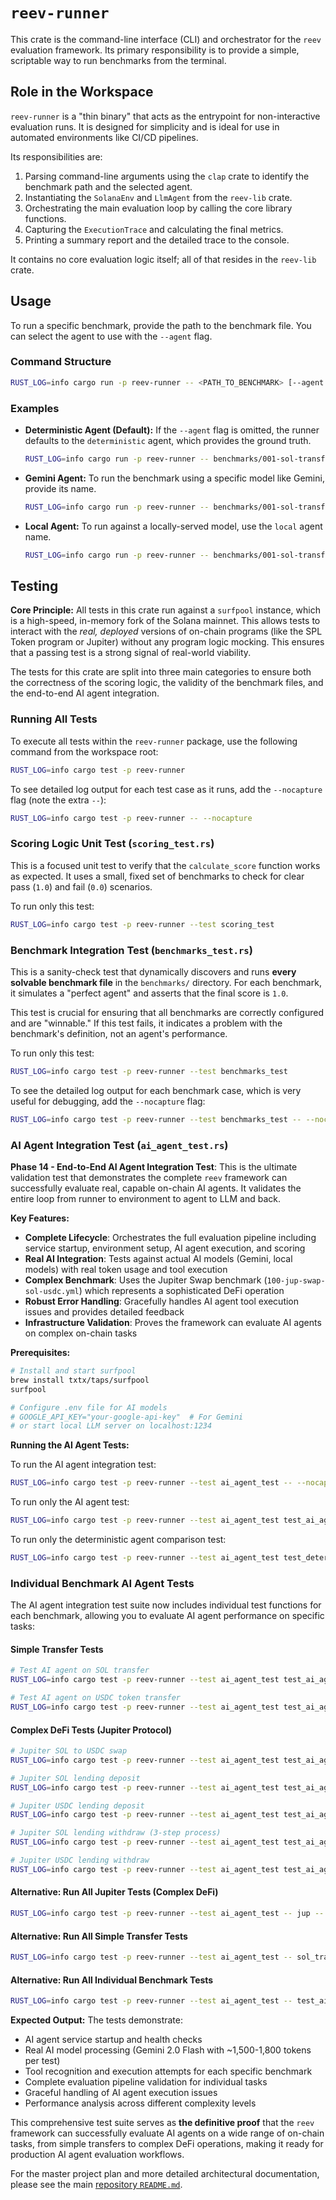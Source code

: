 # `reev-runner`

This crate is the command-line interface (CLI) and orchestrator for the `reev` evaluation framework. Its primary responsibility is to provide a simple, scriptable way to run benchmarks from the terminal.

## Role in the Workspace

`reev-runner` is a "thin binary" that acts as the entrypoint for non-interactive evaluation runs. It is designed for simplicity and is ideal for use in automated environments like CI/CD pipelines.

Its responsibilities are:
1.  Parsing command-line arguments using the `clap` crate to identify the benchmark path and the selected agent.
2.  Instantiating the `SolanaEnv` and `LlmAgent` from the `reev-lib` crate.
3.  Orchestrating the main evaluation loop by calling the core library functions.
4.  Capturing the `ExecutionTrace` and calculating the final metrics.
5.  Printing a summary report and the detailed trace to the console.

It contains no core evaluation logic itself; all of that resides in the `reev-lib` crate.

## Usage

To run a specific benchmark, provide the path to the benchmark file. You can select the agent to use with the `--agent` flag.

### Command Structure

```sh
RUST_LOG=info cargo run -p reev-runner -- <PATH_TO_BENCHMARK> [--agent <AGENT_NAME>]
```

### Examples

*   **Deterministic Agent (Default):**
    If the `--agent` flag is omitted, the runner defaults to the `deterministic` agent, which provides the ground truth.
    ```sh
    RUST_LOG=info cargo run -p reev-runner -- benchmarks/001-sol-transfer.yml
    ```

*   **Gemini Agent:**
    To run the benchmark using a specific model like Gemini, provide its name.
    ```sh
    RUST_LOG=info cargo run -p reev-runner -- benchmarks/001-sol-transfer.yml --agent gemini-2.5-pro
    ```

*   **Local Agent:**
    To run against a locally-served model, use the `local` agent name.
    ```sh
    RUST_LOG=info cargo run -p reev-runner -- benchmarks/001-sol-transfer.yml --agent local
    ```

## Testing

**Core Principle:** All tests in this crate run against a `surfpool` instance, which is a high-speed, in-memory fork of the Solana mainnet. This allows tests to interact with the *real, deployed* versions of on-chain programs (like the SPL Token program or Jupiter) without any program logic mocking. This ensures that a passing test is a strong signal of real-world viability.

The tests for this crate are split into three main categories to ensure both the correctness of the scoring logic, the validity of the benchmark files, and the end-to-end AI agent integration.

### Running All Tests

To execute all tests within the `reev-runner` package, use the following command from the workspace root:

```sh
RUST_LOG=info cargo test -p reev-runner
```

To see detailed log output for each test case as it runs, add the `--nocapture` flag (note the extra `--`):

```sh
RUST_LOG=info cargo test -p reev-runner -- --nocapture
```

### Scoring Logic Unit Test (`scoring_test.rs`)

This is a focused unit test to verify that the `calculate_score` function works as expected. It uses a small, fixed set of benchmarks to check for clear pass (`1.0`) and fail (`0.0`) scenarios.

To run only this test:
```sh
RUST_LOG=info cargo test -p reev-runner --test scoring_test
```

### Benchmark Integration Test (`benchmarks_test.rs`)

This is a sanity-check test that dynamically discovers and runs **every solvable benchmark file** in the `benchmarks/` directory. For each benchmark, it simulates a "perfect agent" and asserts that the final score is `1.0`.

This test is crucial for ensuring that all benchmarks are correctly configured and are "winnable." If this test fails, it indicates a problem with the benchmark's definition, not an agent's performance.

To run only this test:
```sh
RUST_LOG=info cargo test -p reev-runner --test benchmarks_test
```

To see the detailed log output for each benchmark case, which is very useful for debugging, add the `--nocapture` flag:
```sh
RUST_LOG=info cargo test -p reev-runner --test benchmarks_test -- --nocapture
```

### AI Agent Integration Test (`ai_agent_test.rs`)

**Phase 14 - End-to-End AI Agent Integration Test**: This is the ultimate validation test that demonstrates the complete `reev` framework can successfully evaluate real, capable on-chain AI agents. It validates the entire loop from runner to environment to agent to LLM and back.

**Key Features:**
- **Complete Lifecycle**: Orchestrates the full evaluation pipeline including service startup, environment setup, AI agent execution, and scoring
- **Real AI Integration**: Tests against actual AI models (Gemini, local models) with real token usage and tool execution
- **Complex Benchmark**: Uses the Jupiter Swap benchmark (`100-jup-swap-sol-usdc.yml`) which represents a sophisticated DeFi operation
- **Robust Error Handling**: Gracefully handles AI agent tool execution issues and provides detailed feedback
- **Infrastructure Validation**: Proves the framework can evaluate AI agents on complex on-chain tasks

**Prerequisites:**
```sh
# Install and start surfpool
brew install txtx/taps/surfpool
surfpool

# Configure .env file for AI models
# GOOGLE_API_KEY="your-google-api-key"  # For Gemini
# or start local LLM server on localhost:1234
```

**Running the AI Agent Tests:**

To run the AI agent integration test:
```sh
RUST_LOG=info cargo test -p reev-runner --test ai_agent_test -- --nocapture
```

To run only the AI agent test:
```sh
RUST_LOG=info cargo test -p reev-runner --test ai_agent_test test_ai_agent_jupiter_swap_integration -- --nocapture
```

To run only the deterministic agent comparison test:
```sh
RUST_LOG=info cargo test -p reev-runner --test ai_agent_test test_deterministic_agent_jupiter_swap_integration -- --nocapture
```

### Individual Benchmark AI Agent Tests

The AI agent integration test suite now includes individual test functions for each benchmark, allowing you to evaluate AI agent performance on specific tasks:

#### Simple Transfer Tests
```sh
# Test AI agent on SOL transfer
RUST_LOG=info cargo test -p reev-runner --test ai_agent_test test_ai_agent_001_sol_transfer -- --nocapture

# Test AI agent on USDC token transfer  
RUST_LOG=info cargo test -p reev-runner --test ai_agent_test test_ai_agent_002_spl_transfer -- --nocapture
```

#### Complex DeFi Tests (Jupiter Protocol)
```sh
# Jupiter SOL to USDC swap
RUST_LOG=info cargo test -p reev-runner --test ai_agent_test test_ai_agent_100_jup_swap_sol_usdc -- --nocapture

# Jupiter SOL lending deposit
RUST_LOG=info cargo test -p reev-runner --test ai_agent_test test_ai_agent_110_jup_lend_deposit_sol -- --nocapture

# Jupiter USDC lending deposit
RUST_LOG=info cargo test -p reev-runner --test ai_agent_test test_ai_agent_111_jup_lend_deposit_usdc -- --nocapture

# Jupiter SOL lending withdraw (3-step process)
RUST_LOG=info cargo test -p reev-runner --test ai_agent_test test_ai_agent_112_jup_lend_withdraw_sol -- --nocapture

# Jupiter USDC lending withdraw
RUST_LOG=info cargo test -p reev-runner --test ai_agent_test test_ai_agent_113_jup_lend_withdraw_usdc -- --nocapture
```

#### Alternative: Run All Jupiter Tests (Complex DeFi)
```sh
RUST_LOG=info cargo test -p reev-runner --test ai_agent_test -- jup -- --nocapture
```

#### Alternative: Run All Simple Transfer Tests
```sh
RUST_LOG=info cargo test -p reev-runner --test ai_agent_test -- sol_transfer -- --nocapture
```

#### Alternative: Run All Individual Benchmark Tests
```sh
RUST_LOG=info cargo test -p reev-runner --test ai_agent_test -- test_ai_agent_001_sol_transfer test_ai_agent_002_spl_transfer test_ai_agent_100_jup_swap_sol_usdc test_ai_agent_110_jup_lend_deposit_sol test_ai_agent_111_jup_lend_deposit_usdc test_ai_agent_112_jup_lend_withdraw_sol test_ai_agent_113_jup_lend_withdraw_usdc -- --nocapture
```

**Expected Output:**
The tests demonstrate:
- AI agent service startup and health checks
- Real AI model processing (Gemini 2.0 Flash with ~1,500-1,800 tokens per test)
- Tool recognition and execution attempts for each specific benchmark
- Complete evaluation pipeline validation for individual tasks
- Graceful handling of AI agent execution issues
- Performance analysis across different complexity levels

This comprehensive test suite serves as **the definitive proof** that the `reev` framework can successfully evaluate AI agents on a wide range of on-chain tasks, from simple transfers to complex DeFi operations, making it ready for production AI agent evaluation workflows.

For the master project plan and more detailed architectural documentation, please see the main [repository `README.md`](../../README.md).
